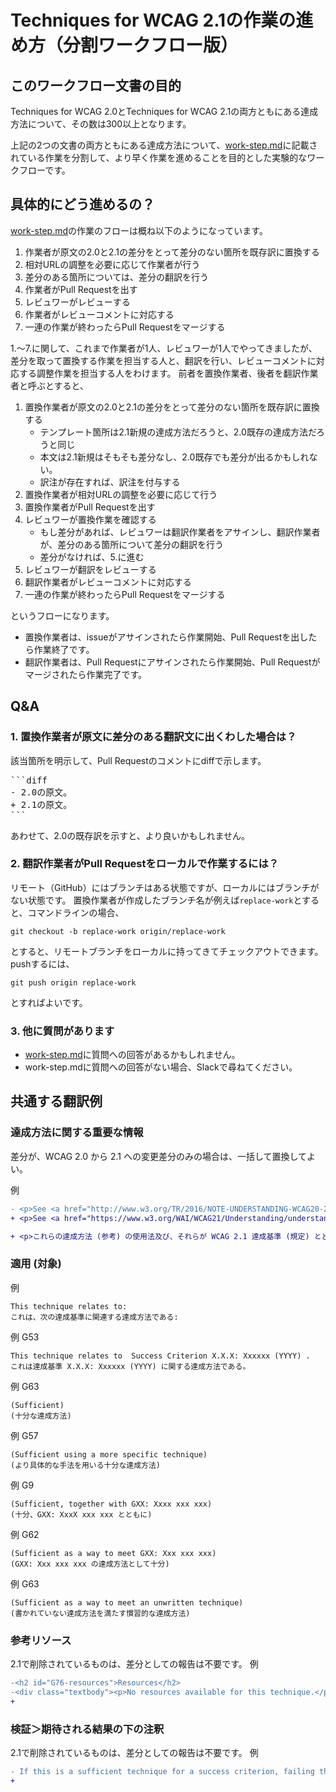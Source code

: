 # Techniques for WCAG 2.1の作業の進め方（分割ワークフロー版）

## このワークフロー文書の目的

Techniques for WCAG 2.0とTechniques for WCAG 2.1の両方ともにある達成方法について、その数は300以上となります。

上記の2つの文書の両方ともにある達成方法について、[work-step.md](work-step.md)に記載されている作業を分割して、より早く作業を進めることを目的とした実験的なワークフローです。

## 具体的にどう進めるの？

[work-step.md](work-step.md)の作業のフローは概ね以下のようになっています。

1. 作業者が原文の2.0と2.1の差分をとって差分のない箇所を既存訳に置換する
2. 相対URLの調整を必要に応じて作業者が行う
3. 差分のある箇所については、差分の翻訳を行う
4. 作業者がPull Requestを出す
5. レビュワーがレビューする
6. 作業者がレビューコメントに対応する
7. 一連の作業が終わったらPull Requestをマージする

1.～7.に関して、これまで作業者が1人、レビュワーが1人でやってきましたが、
差分を取って置換する作業を担当する人と、翻訳を行い、レビューコメントに対応する調整作業を担当する人をわけます。
前者を置換作業者、後者を翻訳作業者と呼ぶとすると、

1. 置換作業者が原文の2.0と2.1の差分をとって差分のない箇所を既存訳に置換する
    - テンプレート箇所は2.1新規の達成方法だろうと、2.0既存の達成方法だろうと同じ
    - 本文は2.1新規はそもそも差分なし、2.0既存でも差分が出るかもしれない。
    - 訳注が存在すれば、訳注を付与する
2. 置換作業者が相対URLの調整を必要に応じて行う
3. 置換作業者がPull Requestを出す
4. レビュワーが置換作業を確認する
    - もし差分があれば、レビュワーは翻訳作業者をアサインし、翻訳作業者が、差分のある箇所について差分の翻訳を行う
    - 差分がなければ、5.に進む
5. レビュワーが翻訳をレビューする
6. 翻訳作業者がレビューコメントに対応する
7. 一連の作業が終わったらPull Requestをマージする

というフローになります。

- 置換作業者は、issueがアサインされたら作業開始、Pull Requestを出したら作業終了です。
- 翻訳作業者は、Pull Requestにアサインされたら作業開始、Pull Requestがマージされたら作業完了です。

## Q&A

### 1. 置換作業者が原文に差分のある翻訳文に出くわした場合は？

該当箇所を明示して、Pull Requestのコメントにdiffで示します。

<pre>
```diff
- 2.0の原文。
+ 2.1の原文。
```
</pre>

あわせて、2.0の既存訳を示すと、より良いかもしれません。


### 2. 翻訳作業者がPull Requestをローカルで作業するには？

リモート（GitHub）にはブランチはある状態ですが、ローカルにはブランチがない状態です。
置換作業者が作成したブランチ名が例えば`replace-work`とすると、コマンドラインの場合、

```
git checkout -b replace-work origin/replace-work
```

とすると、リモートブランチをローカルに持ってきてチェックアウトできます。pushするには、

```
git push origin replace-work
```

とすればよいです。


### 3. 他に質問があります

- [work-step.md](work-step.md)に質問への回答があるかもしれません。
- work-step.mdに質問への回答がない場合、Slackで尋ねてください。


## 共通する翻訳例
### 達成方法に関する重要な情報
差分が、WCAG 2.0 から 2.1 への変更差分のみの場合は、一括して置換してよい。

例
```diff
- <p>See <a href="http://www.w3.org/TR/2016/NOTE-UNDERSTANDING-WCAG20-20161007/understanding-techniques.html">Understanding Techniques for WCAG Success Criteria</a> for important information about the usage of these informative techniques and how they relate to the normative WCAG 2.0 success criteria. The Applicability section explains the scope of the technique, and the presence of techniques for a specific technology does not imply that the technology can be used in all situations to create content that meets WCAG 2.0.</p>
+ <p>See <a href="https://www.w3.org/WAI/WCAG21/Understanding/understanding-techniques">Understanding Techniques for WCAG Success Criteria</a> for important information about the usage of these informative techniques and how they relate to the normative WCAG 2.1 success criteria. The Applicability section explains the scope of the technique, and the presence of techniques for a specific technology does not imply that the technology can be used in all situations to create content that meets WCAG 2.1.</p>
```

```diff
+ <p>これらの達成方法 (参考) の使用法及び、それらが WCAG 2.1 達成基準 (規定) とどのように関係するかに関する重要な情報については、<a href="https://waic.jp/docs/UNDERSTANDING-WCAG20/understanding-techniques.html">WCAG 達成基準の達成方法を理解する</a>を参照のこと。適用 (対象) セクションは、その達成方法の範囲について説明しており、特定の技術に関する達成方法があるからといって、WCAG 2.1 を満たすコンテンツを作成する際に、常にその技術が使用可能であるわけではない。</p>
```

### 適用 (対象)

例
```
This technique relates to:
これは、次の達成基準に関連する達成方法である:
```

例 G53
```
This technique relates to  Success Criterion X.X.X: Xxxxxx (YYYY) .
これは達成基準 X.X.X: Xxxxxx (YYYY) に関する達成方法である。
```

例 G63
```
(Sufficient)
(十分な達成方法)
```

例 G57
```
(Sufficient using a more specific technique)
(より具体的な手法を用いる十分な達成方法)
```

例 G9
```
(Sufficient, together with GXX: Xxxx xxx xxx)
(十分、GXX: XxxX xxx xxx とともに)
```

例 G62
```
(Sufficient as a way to meet GXX: Xxx xxx xxx)
(GXX: Xxx xxx xxx の達成方法として十分)
```

例 G63
```
(Sufficient as a way to meet an unwritten technique)
(書かれていない達成方法を満たす慣習的な達成方法)
```

### 参考リソース
2.1で削除されているものは、差分としての報告は不要です。
例
```diff
-<h2 id="G76-resources">Resources</h2>
-<div class="textbody"><p>No resources available for this technique.</p></div>
+
```


### 検証＞期待される結果の下の注釈
2.1で削除されているものは、差分としての報告は不要です。
例
```diff
- If this is a sufficient technique for a success criterion, failing this test procedure does not necessarily mean that the success criterion has not been satisfied in some other way, only that this technique has not been successfully implemented and can not be used to claim conformance.
+ 
```
